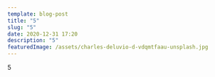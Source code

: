 ```yaml
---
template: blog-post
title: "5"
slug: "5"
date: 2020-12-31 17:20
description: "5"
featuredImage: /assets/charles-deluvio-d-vdqmtfaau-unsplash.jpg
---
```

5